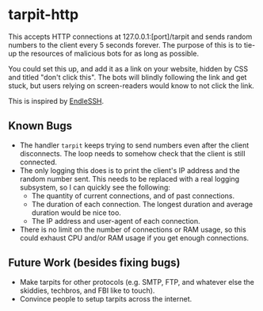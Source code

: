 # tarpit-http

This accepts HTTP connections at 127.0.0.1:[port]/tarpit and sends random numbers to the client every 5 seconds forever. The purpose of this is to tie-up the resources of malicious bots for as long as possible.

You could set this up, and add it as a link on your website, hidden by CSS and titled "don't click this". The bots will blindly following the link and get stuck, but users relying on screen-readers would know to not click the link.

This is inspired by [EndleSSH](https://nullprogram.com/blog/2019/03/22/).

## Known Bugs

- The handler ```tarpit``` keeps trying to send numbers even after the client disconnects. The loop needs to somehow check that the client is still connected.
- The only logging this does is to print the client's IP address and the random number sent. This needs to be replaced with a real logging subsystem, so I can quickly see the following:
  - The quantity of current connections, and of past connections.
  - The duration of each connection. The longest duration and average duration would be nice too.
  - The IP address and user-agent of each connection.
- There is no limit on the number of connections or RAM usage, so this could exhaust CPU and/or RAM usage if you get enough connections.

## Future Work (besides fixing bugs)

- Make tarpits for other protocols (e.g. SMTP, FTP, and whatever else the skiddies, techbros, and FBI like to touch).
- Convince people to setup tarpits across the internet.
